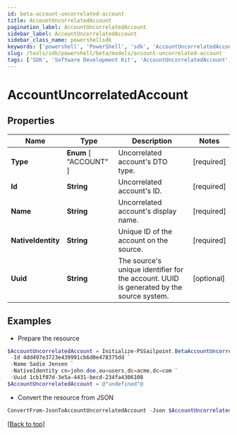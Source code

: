 ```yaml
---
id: beta-account-uncorrelated-account
title: AccountUncorrelatedAccount
pagination_label: AccountUncorrelatedAccount
sidebar_label: AccountUncorrelatedAccount
sidebar_class_name: powershellsdk
keywords: ['powershell', 'PowerShell', 'sdk', 'AccountUncorrelatedAccount', 'BetaAccountUncorrelatedAccount'] 
slug: /tools/sdk/powershell/beta/models/account-uncorrelated-account
tags: ['SDK', 'Software Development Kit', 'AccountUncorrelatedAccount', 'BetaAccountUncorrelatedAccount']
---
```



# AccountUncorrelatedAccount

## Properties

Name | Type | Description | Notes
------------ | ------------- | ------------- | -------------
**Type** |  **Enum** [  "ACCOUNT" ] | Uncorrelated account's DTO type. | [required]
**Id** | **String** | Uncorrelated account's ID. | [required]
**Name** | **String** | Uncorrelated account's display name. | [required]
**NativeIdentity** | **String** | Unique ID of the account on the source. | [required]
**Uuid** | **String** | The source's unique identifier for the account. UUID is generated by the source system. | [optional] 

## Examples

- Prepare the resource
```powershell
$AccountUncorrelatedAccount = Initialize-PSSailpoint.BetaAccountUncorrelatedAccount  -Type ACCOUNT `
 -Id 4dd497e3723e439991cb6d0e478375dd `
 -Name Sadie Jensen `
 -NativeIdentity cn=john.doe,ou=users,dc=acme,dc=com `
 -Uuid 1cb1f07d-3e5a-4431-becd-234fa4306108
$AccountUncorrelatedAccount = @"undefined"@
```

- Convert the resource from JSON
```powershell
ConvertFrom-JsonToAccountUncorrelatedAccount -Json $AccountUncorrelatedAccount
```


[[Back to top]](#) 

